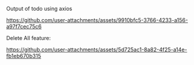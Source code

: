 Output of todo  using axios


https://github.com/user-attachments/assets/9910bfc5-3766-4233-a156-a97f7cec75c6


Delete All feature:
 

https://github.com/user-attachments/assets/5d725ac1-8a82-4f25-a14e-fb1eb670b315

